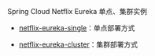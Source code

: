 Spring Cloud Netflix Eureka 单点、集群实例

* [netflix-eureka-single](./netflix-eureka-single)：单点部署方式

* [netflix-eureka-cluster](./netflix-eureka-cluster)：集群部署方式

